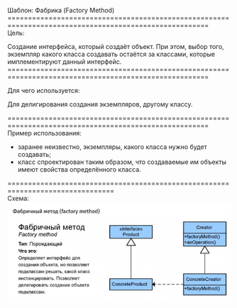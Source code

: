 Шаблон: Фабрика (Factory Method) <br>
======================================================================================================= <br>
Цель:

Создание интерфейса, который создаёт объект. При этом, выбор того, экземпляр какого класса создавать
остаётся за классами, которые имплементируют данный интерфейс.<br>
=======================================================================================================<br>

Для чего используется:

Для делигирования создания экземпляров, другому классу.

======================================================================================================= <br>
Пример использования:

- заранее неизвестно, экземпляры, какого класса нужно будет создавать;
- класс спроектирован таким образом, что создаваемые им объекты имеют свойства определённого класса.

================================================================================ <br>
Схема: <br>
![img.png](img.png)